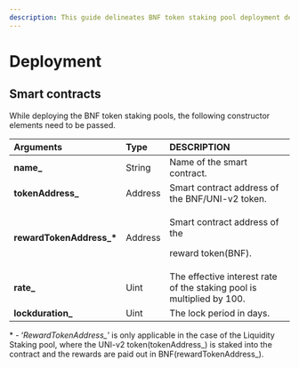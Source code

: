 ```yaml
---
description: This guide delineates BNF token staking pool deployment details
---
```


# Deployment

## **Smart contracts**

While deploying the BNF token staking pools, the following constructor elements need to be passed.

<table>
  <thead>
    <tr>
      <th style="text-align:left"><b>Arguments</b>
      </th>
      <th style="text-align:left"><b>Type</b>
      </th>
      <th style="text-align:left"><b>DESCRIPTION</b>
      </th>
    </tr>
  </thead>
  <tbody>
    <tr>
      <td style="text-align:left"><b>name_</b>
      </td>
      <td style="text-align:left">String</td>
      <td style="text-align:left">Name of the smart contract.</td>
    </tr>
    <tr>
      <td style="text-align:left"><b>tokenAddress_</b>
      </td>
      <td style="text-align:left">Address</td>
      <td style="text-align:left">Smart contract address of the BNF/UNI-v2 token.</td>
    </tr>
    <tr>
      <td style="text-align:left"><b>rewardTokenAddress_*</b>
      </td>
      <td style="text-align:left">Address</td>
      <td style="text-align:left">
        <p>Smart contract address of the</p>
        <p>reward token(BNF).</p>
      </td>
    </tr>
    <tr>
      <td style="text-align:left"><b>rate_</b>
      </td>
      <td style="text-align:left">Uint</td>
      <td style="text-align:left">The effective interest rate of the staking pool is multiplied by 100.</td>
    </tr>
    <tr>
      <td style="text-align:left"><b>lockduration_</b>
      </td>
      <td style="text-align:left">Uint</td>
      <td style="text-align:left">The lock period in days.</td>
    </tr>
  </tbody>
</table>

\* - ‘_RewardTokenAddress\__’ is only applicable in the case of the Liquidity Staking pool, where the UNI-v2 token\(tokenAddress\_\) is staked into the contract and the rewards are paid out in BNF\(rewardTokenAddress\_\).

